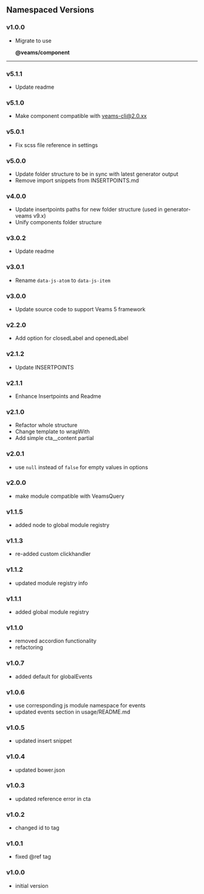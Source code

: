 ## Namespaced Versions

### v1.0.0

- Migrate to use 

	**@veams/component**

------------------

### v5.1.1
- Update readme

### v5.1.0
- Make component compatible with veams-cli@2.0.xx

### v5.0.1
- Fix scss file reference in settings 

### v5.0.0
- Update folder structure to be in sync with latest generator output
- Remove import snippets from INSERTPOINTS.md

### v4.0.0
- Update insertpoints paths for new folder structure (used in generator-veams v9.x)
- Unify components folder structure

### v3.0.2
- Update readme

### v3.0.1
- Rename `data-js-atom` to `data-js-item`

### v3.0.0
- Update source code to support Veams 5 framework

### v2.2.0
- Add option for closedLabel and openedLabel

### v2.1.2
- Update INSERTPOINTS

### v2.1.1
- Enhance Insertpoints and Readme

### v2.1.0
- Refactor whole structure
- Change template to wrapWith
- Add simple cta__content partial

### v2.0.1
- use `null` instead of `false` for empty values in options

### v2.0.0
- make module compatible with VeamsQuery

### v1.1.5
- added node to global module registry

### v1.1.3
- re-added custom clickhandler

### v1.1.2
- updated module registry info

### v1.1.1
- added global module registry

### v1.1.0
- removed accordion functionality
- refactoring

### v1.0.7
- added default for globalEvents

### v1.0.6
- use corresponding js module namespace for events
- updated events section in usage/README.md

### v1.0.5
- updated insert snippet

### v1.0.4
- updated bower.json

### v1.0.3
- updated reference error in cta

### v1.0.2
- changed id to tag

### v1.0.1
- fixed @ref tag

### v1.0.0
- initial version
